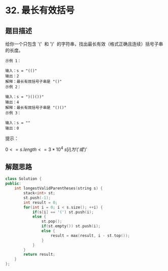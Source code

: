 # 32. 最长有效括号

## 题目描述

给你一个只包含 '('  和 ')'  的字符串，找出最长有效（格式正确且连续）括号子串的长度。

```
示例 1：

输入：s = "(()"
输出：2
解释：最长有效括号子串是 "()"
示例 2：

输入：s = ")()())"
输出：4
解释：最长有效括号子串是 "()()"
示例 3：

输入：s = ""
输出：0
```

提示：

$0 <= s.length <= 3 * 10^4$
$s[i] 为 '(' 或 ')'$

## 解题思路

```cpp
class Solution {
public:
    int longestValidParentheses(string s) {
        stack<int> st;
        st.push(-1);
        int result = 0;
        for(int i = 0; i < s.size(); ++i) {
            if(s[i] == '(') st.push(i);
            else {
                st.pop();
                if(st.empty()) st.push(i);
                else {
                    result = max(result, i - st.top());
                }
            }
        }
        return result;
    }
};
```
